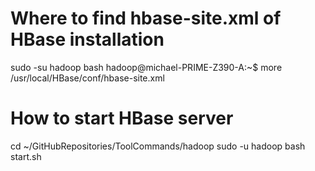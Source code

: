 # Where to find hbase-site.xml of HBase installation
sudo -su hadoop bash
hadoop@michael-PRIME-Z390-A:~$ more /usr/local/HBase/conf/hbase-site.xml


# How to start HBase server
cd ~/GitHubRepositories/ToolCommands/hadoop
sudo -u hadoop bash start.sh

